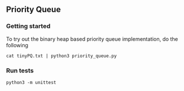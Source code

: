 ## Priority Queue

### Getting started

To try out the binary heap based priority queue implementation, do the following

```shell
cat tinyPQ.txt | python3 priority_queue.py
```

### Run tests

```shell
python3 -m unittest
```
